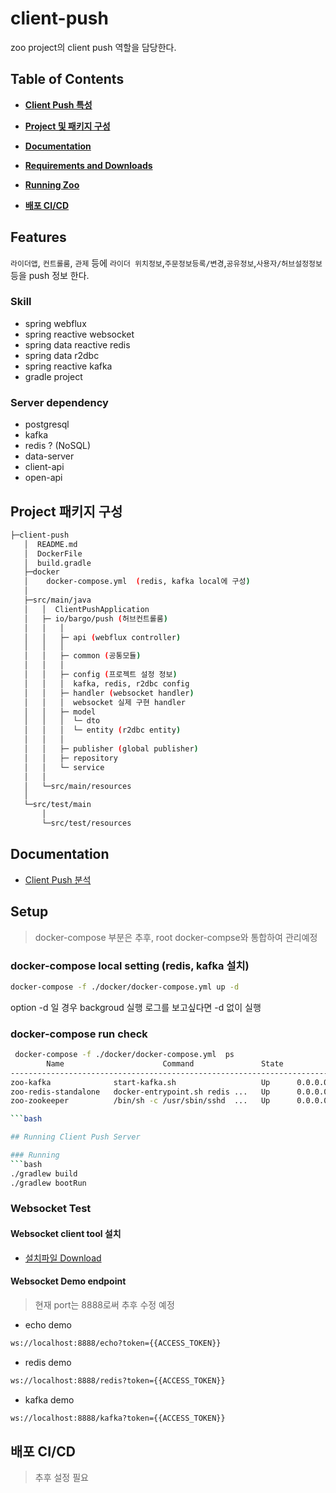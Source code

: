# client-push
zoo project의 client push 역할을 담당한다.

## Table of Contents

- **[Client Push 특성](#Features)**

- **[Project 및 패키지  구성](#Project-패키지-구성)**

- **[Documentation](#Documentation)**

- **[Requirements and Downloads](#Requirements-and-Downloads)**

- **[Running Zoo](#Running-Zoo)**

- **[배포 CI/CD](#배포-CI/CD)**

## Features
`라이더앱`, `컨트롤룸`, `관제` 등에 `라이더 위치정보`,`주문정보등록/변경`,`공유정보`,`사용자/허브설정정보` 등을 push 정보 한다. 

### Skill
* spring webflux
* spring reactive websocket 
* spring data reactive redis
* spring data r2dbc
* spring reactive kafka
* gradle project

### Server dependency
* postgresql
* kafka
* redis ? (NoSQL)
* data-server
* client-api
* open-api

## Project 패키지 구성

```sh
├─client-push
   │  README.md
   │  DockerFile
   │  build.gradle
   ├─docker
   │    docker-compose.yml  (redis, kafka local에 구성)
   │
   ├─src/main/java
   │   │  ClientPushApplication
   │   ├─ io/bargo/push (허브컨트롤룸)
   │   │   │
   │   │   ├─ api (webflux controller)
   │   │   │  
   │   │   ├─ common (공통모듈)
   │   │   │
   │   │   ├─ config (프로젝트 설정 정보)
   │   │   │  kafka, redis, r2dbc config
   │   │   ├─ handler (websocket handler)
   │   │   │  websocket 실제 구현 handler
   │   │   ├─ model 
   │   │   │  └─ dto
   │   │   │  └─ entity (r2dbc entity)
   │   │   │
   │   │   ├─ publisher (global publisher)
   │   │   ├─ repository
   │   │   └─ service
   │   │    
   │   └─src/main/resources  
   │
   └─src/test/main       
       │    
       └─src/test/resources  
```

## Documentation
- [Client Push 분석](https://www.notion.so/barogohq/Client-Push-478e2db809e2497590ba135e3af0a81d)

## Setup

> docker-compose 부분은 추후, root docker-compse와 통합하여 관리예정 

### docker-compose local setting (redis, kafka 설치)
```bash
docker-compose -f ./docker/docker-compose.yml up -d
``` 
option -d 일 경우 backgroud 실행 로그를 보고싶다면 -d 없이 실행

### docker-compose run check
```bash
 docker-compose -f ./docker/docker-compose.yml  ps
        Name                      Command               State                         Ports                       
------------------------------------------------------------------------------------------------------------------
zoo-kafka              start-kafka.sh                   Up      0.0.0.0:9092->9092/tcp                            
zoo-redis-standalone   docker-entrypoint.sh redis ...   Up      0.0.0.0:6001->6001/tcp, 6379/tcp                  
zoo-zookeeper          /bin/sh -c /usr/sbin/sshd  ...   Up      0.0.0.0:2181->2181/tcp, 22/tcp, 2888/tcp, 3888/tcp

```bash

## Running Client Push Server

### Running
```bash
./gradlew build
./gradlew bootRun 
```

### Websocket Test

#### Websocket client tool 설치
- [설치파일 Download](https://chrome.google.com/webstore/detail/websocket-king-client/cbcbkhdmedgianpaifchdaddpnmgnknn)

#### Websocket Demo endpoint

> 현재 port는 8888로써 추후 수정 예정

- echo demo
```bash
ws://localhost:8888/echo?token={{ACCESS_TOKEN}}
```

- redis demo
```bash
ws://localhost:8888/redis?token={{ACCESS_TOKEN}}
```

- kafka demo
```bash
ws://localhost:8888/kafka?token={{ACCESS_TOKEN}}
```



## 배포 CI/CD

> 추후 설정 필요


